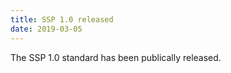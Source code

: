 ```yaml
---
title: SSP 1.0 released
date: 2019-03-05
---
```


The SSP 1.0 standard has been publically released.
